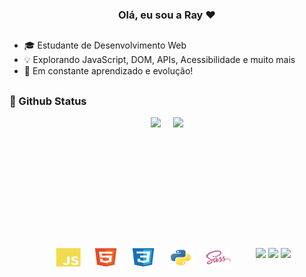 <h3 align="center">Olá, eu sou a Ray ❤️</h3>

##

- 🎓 Estudante de Desenvolvimento Web
- 💡 Explorando JavaScript, DOM, APIs, Acessibilidade e muito mais 
- 🔧 Em constante aprendizado e evolução! 

##

<h3> 🌟 Github Status </h3>

<div align="center" style="display: flex; justify-content: center; flex-wrap: wrap; gap: 20px;">

  <img src="https://github-readme-stats.vercel.app/api?username=eu-ray29&show_icons=true&theme=chartreuse-dark" height="180em"/>

  <img src="https://github-readme-stats.vercel.app/api/top-langs/?username=eu-ray29&layout=compact&theme=chartreuse-dark" height="180em"/>

</div>

##
<div align="center" style="display: flex; justify-content: center; flex-wrap: wrap; gap: 20px;">
  <div align="center" style="display: flex; justify-content: center; flex-wrap: wrap; gap: 20px;"><br>
    <img align="center" alt="Ray-Js" height="30" width="40" src="https://raw.githubusercontent.com/devicons/devicon/master/icons/javascript/javascript-plain.svg">
    <img align="center" alt="Ray-HTML" height="30" width="40" src="https://raw.githubusercontent.com/devicons/devicon/master/icons/html5/html5-original.svg">
    <img align="center" alt="Ray-CSS" height="30" width="40" src="https://raw.githubusercontent.com/devicons/devicon/master/icons/css3/css3-original.svg">
    <img align="center" alt="Ray-Python" height="30" width="40" src="https://raw.githubusercontent.com/devicons/devicon/master/icons/python/python-original.svg">
    <img align="center" alt="Ray-Python" height="30" width="40" src="https://raw.githubusercontent.com/devicons/devicon/master/icons/sass/sass-original.svg">
  </div>
<br>
<div> 
  <a href="https://instagram.com/r4ynara20" target="_blank"><img src="https://img.shields.io/badge/-Instagram-%23E4405F?style=for-the-badge&logo=instagram&logoColor=white" target="_blank"></a>
  <a href = "raynaravitoria755@gamil.com"><img src="https://img.shields.io/badge/-Gmail-%23333?style=for-the-badge&logo=gmail&logoColor=white" target="_blank"></a>
  <a href="https://www.linkedin.com/in/raynara-ferreira-a370b62a5" target="_blank"><img src="https://img.shields.io/badge/-LinkedIn-%230077B5?style=for-the-badge&logo=linkedin&logoColor=white" target="_blank"></a> 
  
</div>







